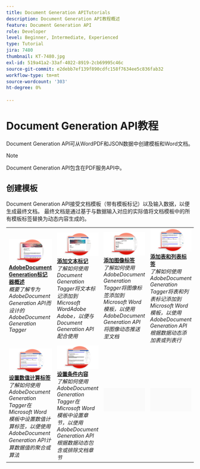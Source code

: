 ```yaml
---
title: Document Generation APITutorials
description: Document Generation API教程概述
feature: Document Generation API
role: Developer
level: Beginner, Intermediate, Experienced
type: Tutorial
jira: 7480
thumbnail: KT-7480.jpg
exl-id: 519a41a2-33af-4022-8919-2cb69995c46c
source-git-commit: e2debb7ef139f890cdfc158f7634ee5c836fab32
workflow-type: tm+mt
source-wordcount: '303'
ht-degree: 0%

---
```



# Document Generation API教程

Document Generation API可从WordPDF和JSON数据中创建模板和Word文档。

>[!NOTE]
>
>Document Generation API包含在PDF服务API中。

## 创建模板

Document Generation API接受文档模板（带有模板标记）以及输入数据，以便生成最终文档。 最终文档是通过基于与数据输入对应的实际值将文档模板中的所有模板标签替换为动态内容生成的。

<table style="table-layout:fixed">
<tr>
 <td>
   <a href="taggeroverview.md">
      <img alt="AdobeDocument Generation标记器概述" src="assets/Taggeroverview_thumb.png" />
   </a>
    <div>
   <a href="taggeroverview.md"><strong>AdobeDocument Generation标记器概述</strong></a>
    </div>
    <em>概要了解专为AdobeDocument Generation API而设计的AdobeDocument Generation Tagger</em>
    <br>
  </td>
  <td>
   <a href="taggeraddtexttags.md">
      <img alt="添加文本标记" src="assets/Taggertexttags_thumb.png" />
   </a>
    <div>
   <a href="taggeraddtexttags.md"><strong>添加文本标记</strong></a>
    </div>
    <em>了解如何使用Document Generation Tagger将文本标记添加到Microsoft WordAdobe Adobe，以便与Document Generation API配合使用</em>
    <br>
  </td>
  <td>
   <a href="taggeraddimagetags.md">
      <img alt="添加图像标签" src="assets/Taggerimagetags_thumb.png" />
   </a>
    <div>
   <a href="taggeraddimagetags.md"><strong>添加图像标签</strong></a>
    </div>
    <em>了解如何使用AdobeDocument Generation Tagger将图像标签添加到Microsoft Word模板，以使用AdobeDocument Generation API将图像动态推送至文档</em>
    <br>
  </td>
  <td>
   <a href="taggertables.md">
      <img alt="添加表和列表标签" src="assets/Taggertables_thumb.png" />
   </a>
    <div>
   <a href="taggertables.md"><strong>添加表和列表标签</strong></a>
    </div>
    <em>了解如何使用AdobeDocument Generation Tagger将表和列表标记添加到Microsoft Word模板，以使用AdobeDocument Generation API根据数据动态添加表或列表行</em>
    <br>
  </td>
</tr>
<tr>
  <td>
   <a href="taggercalculations.md">
      <img alt="设置数值计算标签" src="assets/Taggercalculations_thumb.png" />
   </a>
    <div>
   <a href="taggercalculations.md"><strong>设置数值计算标签</strong></a>
    </div>
    <em>了解如何使用AdobeDocument Generation Tagger在Microsoft Word模板中设置数值计算标签，以便使用AdobeDocument Generation API计算数据值的聚合或算法</em>
    <br>
  </td>
  <td>
   <a href="taggerconditional.md">
      <img alt="设置条件内容" src="assets/Taggerconditional_thumb.png" />
   </a>
    <div>
   <a href="taggerconditional.md"><strong>设置条件内容</strong></a>
    </div>
    <em>了解如何使用AdobeDocument Generation Tagger在Microsoft Word模板中设置章节，以使用AdobeDocument Generation API根据数据动态包含或排除文档章节</em>
    <br>
  </td>
  <td>
    <img alt="间隔物" src="../assets/GrayBanner_Placeholder.png" />
    <div>
    <br>
  </td>
   <td>
    <img alt="间隔物" src="../assets/GrayBanner_Placeholder.png" />
    <div>
    <br>
  </td>
</tr>
</table>
